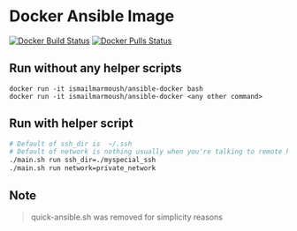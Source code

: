 # Docker Ansible Image

[![Docker Build Status](https://github.com/IsmailMarmoush/ansible-docker/workflows/Docker/badge.svg)]()
[![Docker Pulls Status](https://img.shields.io/docker/pulls/ismailmarmoush/ansible-docker.svg)](https://hub.docker.com/r/ismailmarmoush/ansible-docker/)

## Run without any helper scripts
```
docker run -it ismailmarmoush/ansible-docker bash
docker run -it ismailmarmoush/ansible-docker <any other command>
```

## Run with helper script
```bash
# Default of ssh_dir is  ~/.ssh
# Default of network is nothing usually when you're talking to remote hosts not on your machine
./main.sh run ssh_dir=./myspecial_ssh
./main.sh run network=private_network
```

## Note
> quick-ansible.sh was removed for simplicity reasons
